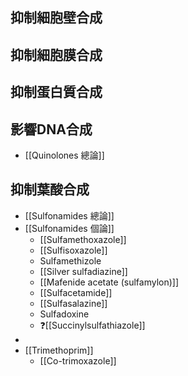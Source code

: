 ## 抑制細胞壁合成
## 抑制細胞膜合成
## 抑制蛋白質合成
## 影響DNA合成
- [[Quinolones 總論]]
## 抑制葉酸合成
- [[Sulfonamides 總論]]
- [[Sulfonamides 個論]]
	- [[Sulfamethoxazole]]
	- [[Sulfisoxazole]]
	- Sulfamethizole
	- [[Silver sulfadiazine]]
	- [[Mafenide acetate (sulfamylon)]]
	- [[Sulfacetamide]]
	- [[Sulfasalazine]]
	- Sulfadoxine
	- ❓[[Succinylsulfathiazole]]
- 
- [[Trimethoprim]]
	- [[Co-trimoxazole]]